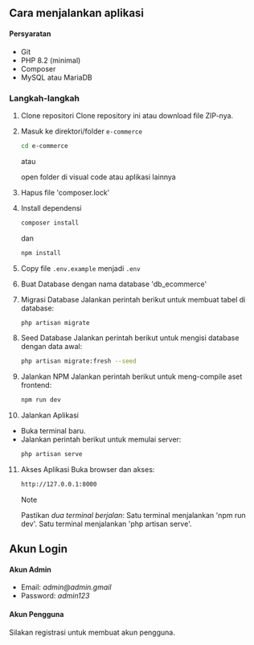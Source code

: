 ## Cara menjalankan aplikasi
#### Persyaratan

-   Git
-   PHP 8.2 (minimal)
-   Composer
-   MySQL atau MariaDB
### Langkah-langkah

1. Clone repositori
    Clone repository ini atau download file ZIP-nya.

2. Masuk ke direktori/folder `e-commerce`
    ```bash
    cd e-commerce 
    ```
    atau

    open folder di visual code atau aplikasi lainnya 

3. Hapus file 'composer.lock'
   
4.  Install dependensi
    ```bash
    composer install
    ```
    dan
     ```bash
    npm install
    ```
5. Copy file `.env.example` menjadi `.env`

6. Buat Database
   dengan nama database 'db_ecommerce'

7. Migrasi Database
   Jalankan perintah berikut untuk membuat tabel di database:
    ```bash
    php artisan migrate
    ```
8. Seed Database
   Jalankan perintah berikut untuk mengisi database dengan data awal:
    ```bash
    php artisan migrate:fresh --seed
    ```
9. Jalankan NPM
   Jalankan perintah berikut untuk meng-compile aset frontend:    
    ```bash
    npm run dev
    ```
10. Jalankan Aplikasi
-   Buka terminal baru.
-   Jalankan perintah berikut untuk memulai server:    
    ```bash
    php artisan serve
    ```

11. Akses Aplikasi
    Buka browser dan akses:    
    ```bash
    http://127.0.0.1:8000
    ```

    > [!NOTE]
    > Pastikan _dua terminal berjalan_:
    > Satu terminal menjalankan 'npm run dev'.
    > Satu terminal menjalankan 'php artisan serve'.

## Akun Login
#### Akun Admin
- Email: _admin@admin.gmail_
- Password: _admin123_
#### Akun Pengguna
Silakan registrasi untuk membuat akun pengguna.
